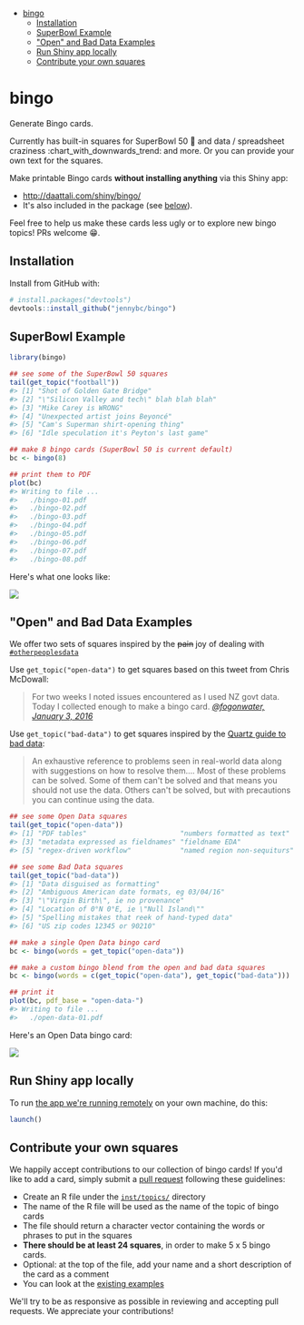 
-   [bingo](#bingo)
    -   [Installation](#installation)
    -   [SuperBowl Example](#superbowl-example)
    -   ["Open" and Bad Data Examples](#open-and-bad-data-examples)
    -   [Run Shiny app locally](#run-shiny-app-locally)
    -   [Contribute your own squares](#contribute-your-own-squares)

<!-- README.md is generated from README.Rmd. Please edit that file -->
bingo
=====

Generate Bingo cards.

Currently has built-in squares for SuperBowl 50 :football: and data / spreadsheet craziness :chart\_with\_downwards\_trend: and more. Or you can provide your own text for the squares.

Make printable Bingo cards **without installing anything** via this Shiny app:

-   <http://daattali.com/shiny/bingo/>
-   It's also included in the package (see [below](#run-shiny-app-locally)).

Feel free to help us make these cards less ugly or to explore new bingo topics! PRs welcome :grin:.

Installation
------------

Install from GitHub with:

``` r
# install.packages("devtools")
devtools::install_github("jennybc/bingo")
```

SuperBowl Example
-----------------

``` r
library(bingo)

## see some of the SuperBowl 50 squares
tail(get_topic("football"))
#> [1] "Shot of Golden Gate Bridge"                
#> [2] "\"Silicon Valley and tech\" blah blah blah"
#> [3] "Mike Carey is WRONG"                       
#> [4] "Unexpected artist joins Beyoncé"           
#> [5] "Cam's Superman shirt-opening thing"        
#> [6] "Idle speculation it's Peyton's last game"

## make 8 bingo cards (SuperBowl 50 is current default)
bc <- bingo(8)

## print them to PDF
plot(bc)
#> Writing to file ...
#>   ./bingo-01.pdf
#>   ./bingo-02.pdf
#>   ./bingo-03.pdf
#>   ./bingo-04.pdf
#>   ./bingo-05.pdf
#>   ./bingo-06.pdf
#>   ./bingo-07.pdf
#>   ./bingo-08.pdf
```

Here's what one looks like:

![](img/bingo-01-superbowl-50-2016.png)

"Open" and Bad Data Examples
----------------------------

We offer two sets of squares inspired by the ~~pain~~ joy of dealing with [`#otherpeoplesdata`](https://twitter.com/search?q=%23otherpeoplesdata&src=tyah)

Use `get_topic("open-data")` to get squares based on this tweet from Chris McDowall:

> For two weeks I noted issues encountered as I used NZ govt data. Today I collected enough to make a bingo card. *[@fogonwater, January 3, 2016](https://twitter.com/fogonwater/status/683785398112260097)*

Use `get_topic("bad-data")` to get squares inspired by the [Quartz guide to bad data](https://github.com/Quartz/bad-data-guide):

> An exhaustive reference to problems seen in real-world data along with suggestions on how to resolve them.... Most of these problems can be solved. Some of them can't be solved and that means you should not use the data. Others can't be solved, but with precautions you can continue using the data.

``` r
## see some Open Data squares
tail(get_topic("open-data"))
#> [1] "PDF tables"                       "numbers formatted as text"       
#> [3] "metadata expressed as fieldnames" "fieldname EDA"                   
#> [5] "regex-driven workflow"            "named region non-sequiturs"

## see some Bad Data squares
tail(get_topic("bad-data"))
#> [1] "Data disguised as formatting"                  
#> [2] "Ambiguous American date formats, eg 03/04/16"  
#> [3] "\"Virgin Birth\", ie no provenance"            
#> [4] "Location of 0°N 0°E, ie \"Null Island\""       
#> [5] "Spelling mistakes that reek of hand-typed data"
#> [6] "US zip codes 12345 or 90210"

## make a single Open Data bingo card
bc <- bingo(words = get_topic("open-data"))

## make a custom bingo blend from the open and bad data squares
bc <- bingo(words = c(get_topic("open-data"), get_topic("bad-data")))

## print it
plot(bc, pdf_base = "open-data-")
#> Writing to file ...
#>   ./open-data-01.pdf
```

Here's an Open Data bingo card:

![](img/bingo-01-open-data.png)

Run Shiny app locally
---------------------

To run [the app we're running remotely](http://daattali.com/shiny/bingo/) on your own machine, do this:

``` r
launch()
```

Contribute your own squares
---------------------------

We happily accept contributions to our collection of bingo cards! If you'd like to add a card, simply submit a [pull request](https://help.github.com/articles/using-pull-requests) following these guidelines:

-   Create an R file under the [`inst/topics/`](./inst/topics/) directory
-   The name of the R file will be used as the name of the topic of bingo cards
-   The file should return a character vector containing the words or phrases to put in the squares
-   **There should be at least 24 squares**, in order to make 5 x 5 bingo cards.
-   Optional: at the top of the file, add your name and a short description of the card as a comment
-   You can look at the [existing examples](./inst/topics/)

We'll try to be as responsive as possible in reviewing and accepting pull requests. We appreciate your contributions!
